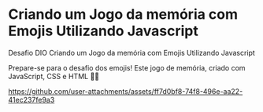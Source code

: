 # Criando um Jogo da memória com Emojis Utilizando Javascript
Desafio DIO Criando um Jogo da memória com Emojis Utilizando Javascript

Prepare-se para o desafio dos emojis! Este jogo de memória, criado com JavaScript, CSS e HTML 🚀😊



https://github.com/user-attachments/assets/ff7d0bf8-74f8-496e-aa22-41ec237fe9a3

